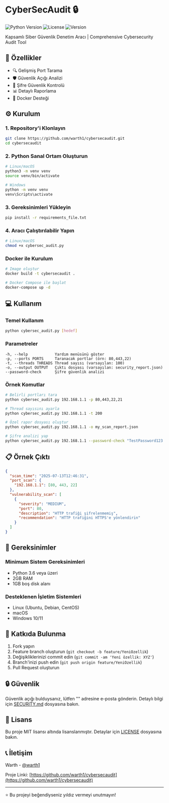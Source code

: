 # CyberSecAudit 🔒

![Python Version](https://img.shields.io/badge/python-3.6%2B-blue.svg)
![License](https://img.shields.io/badge/license-MIT-green.svg)
![Version](https://img.shields.io/badge/version-1.0.0-blue.svg)

Kapsamlı Siber Güvenlik Denetim Aracı | Comprehensive Cybersecurity Audit Tool

## 🚀 Özellikler

- 🔍 Gelişmiş Port Tarama
- 🛡️ Güvenlik Açığı Analizi
- 🔐 Şifre Güvenlik Kontrolü
- 📊 Detaylı Raporlama
- 🐳 Docker Desteği

## ⚙️ Kurulum

### 1. Repository'i Klonlayın
```bash
git clone https://github.com/warth1/cybersecaudit.git
cd cybersecaudit
```

### 2. Python Sanal Ortam Oluşturun
```bash
# Linux/macOS
python3 -m venv venv
source venv/bin/activate

# Windows
python -m venv venv
venv\Scripts\activate
```

### 3. Gereksinimleri Yükleyin
```bash
pip install -r requirements_file.txt
```

### 4. Aracı Çalıştırılabilir Yapın
```bash
# Linux/macOS
chmod +x cybersec_audit.py
```

### Docker ile Kurulum
```bash
# Image oluştur
docker build -t cybersecaudit .

# Docker Compose ile başlat
docker-compose up -d
```

## 💻 Kullanım

### Temel Kullanım
```bash
python cybersec_audit.py [hedef]
```

### Parametreler
```
-h, --help            Yardım menüsünü göster
-p, --ports PORTS     Taranacak portlar (örn: 80,443,22)
-t, --threads THREADS Thread sayısı (varsayılan: 100)
-o, --output OUTPUT   Çıktı dosyası (varsayılan: security_report.json)
--password-check      Şifre güvenlik analizi
```

### Örnek Komutlar
```bash
# Belirli portları tara
python cybersec_audit.py 192.168.1.1 -p 80,443,22,21

# Thread sayısını ayarla
python cybersec_audit.py 192.168.1.1 -t 200

# Özel rapor dosyası oluştur
python cybersec_audit.py 192.168.1.1 -o my_scan_report.json

# Şifre analizi yap
python cybersec_audit.py 192.168.1.1 --password-check "TestPassword123!"
```

## 📋 Örnek Çıktı

```json
{
  "scan_time": "2025-07-13T12:46:31",
  "port_scan": {
    "192.168.1.1": [80, 443, 22]
  },
  "vulnerability_scan": [
    {
      "severity": "MEDIUM",
      "port": 80,
      "description": "HTTP trafiği şifrelenmemiş",
      "recommendation": "HTTP trafiğini HTTPS'e yönlendirin"
    }
  ]
}
```

## 🔧 Gereksinimler

### Minimum Sistem Gereksinimleri
- Python 3.6 veya üzeri
- 2GB RAM
- 1GB boş disk alanı

### Desteklenen İşletim Sistemleri
- Linux (Ubuntu, Debian, CentOS)
- macOS
- Windows 10/11

## 🤝 Katkıda Bulunma

1. Fork yapın
2. Feature branch oluşturun (`git checkout -b feature/YeniOzellik`)
3. Değişikliklerinizi commit edin (`git commit -am 'Yeni özellik: XYZ'`)
4. Branch'inizi push edin (`git push origin feature/YeniOzellik`)
5. Pull Request oluşturun

## 🔒 Güvenlik

Güvenlik açığı bulduysanız, lütfen "" adresine e-posta gönderin.
Detaylı bilgi için [SECURITY.md](SECURITY.md) dosyasına bakın.

## 📝 Lisans

Bu proje MIT lisansı altında lisanslanmıştır. Detaylar için [LICENSE](LICENSE) dosyasına bakın.

## 📞 İletişim

Warth - [@warth1](https://github.com/warth1)

Proje Linki: [https://github.com/warth1/cybersecaudit](https://github.com/warth1/cybersecaudit)

---

⭐️ Bu projeyi beğendiyseniz yıldız vermeyi unutmayın!
